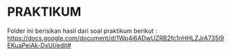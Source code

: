 # PRAKTIKUM

Folder ini berisikan hasil dari soal praktikum berikut : https://docs.google.com/document/d/1Wp4i6ADwUZRB2fc1nHHLZJrA735l9EKuaPeiAk-DxUI/edit#